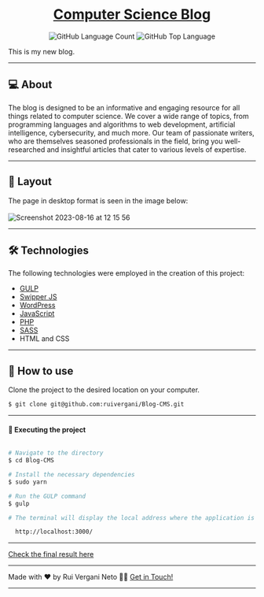 <p align="center">
  <h1 align="center"><a href="https://ruiverganineto.com/">Computer Science Blog</a></h1>
</p>

<p align="center" margin-top="25px" >
  <img alt="GitHub Language Count" src="https://img.shields.io/github/languages/count/ruivergani/Blog-CMS" />

  <img alt="GitHub Top Language" src="https://img.shields.io/github/languages/top/ruivergani/Blog-CMS" />
</p>

This is my new blog.
___

## 💻 About

The blog is designed to be an informative and engaging resource for all things related to computer science. We cover a wide range of topics, from programming languages and algorithms to web development, artificial intelligence, cybersecurity, and much more. Our team of passionate writers, who are themselves seasoned professionals in the field, bring you well-researched and insightful articles that cater to various levels of expertise.

___

## 🎨 Layout
The page in desktop format is seen in the image below:
\
\
![Screenshot 2023-08-16 at 12 15 56](https://github.com/ruivergani/Blog-CMS/assets/70537459/01e5c9d6-a1b5-4954-856a-9d014d70f0fb)

___

## 🛠 Technologies

The following technologies were employed in the creation of this project:

- [GULP](https://gulpjs.com/)
- [Swipper JS](https://swiperjs.com/)
- [WordPress](https://wordpress.org/)
- [JavaScript](https://developer.mozilla.org/en-US/docs/Web/JavaScript)
- [PHP](https://www.php.net/)
- [SASS](https://sass-lang.com/)
- HTML and CSS

___

## 🚀 How to use

Clone the project to the desired location on your computer.

```bash
$ git clone git@github.com:ruivergani/Blog-CMS.git
```
___

#### 🚧 Executing the project
```bash

# Navigate to the directory
$ cd Blog-CMS

# Install the necessary dependencies
$ sudo yarn

# Run the GULP command
$ gulp

# The terminal will display the local address where the application is running:

  http://localhost:3000/

```

___

[Check the final result here](https://ruiverganineto.com/)

___

Made with ❤️ by Rui Vergani Neto 👋🏽 [Get in Touch!](https://www.linkedin.com/in/ruivergani/)

---
